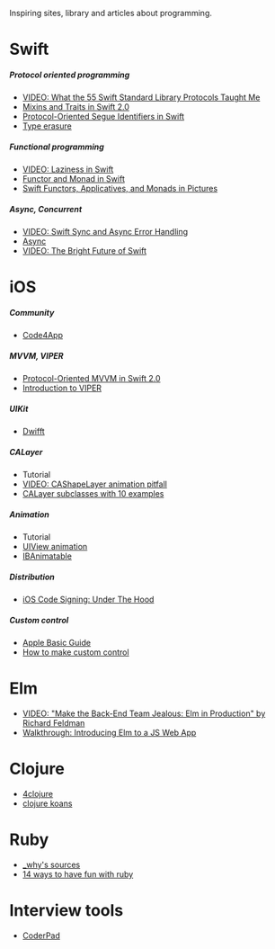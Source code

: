 Inspiring sites, library and articles about programming.

# Swift

##### Protocol oriented programming
- [VIDEO: What the 55 Swift Standard Library Protocols Taught Me](https://www.skilled.io/gregheo/what-the-55-swift-standard-library-protocols-taught-me)
- [Mixins and Traits in Swift 2.0](http://matthijshollemans.com/2015/07/22/mixins-and-traits-in-swift-2/)
- [Protocol-Oriented Segue Identifiers in Swift](https://www.natashatherobot.com/protocol-oriented-segue-identifiers-swift/)
- [Type erasure](http://krakendev.io/blog/generic-protocols-and-their-shortcomings)


##### Functional programming
- [VIDEO: Laziness in Swift](https://www.youtube.com/watch?v=1w2WEs0UjAA)
- [Functor and Monad in Swift](http://www.javiersoto.me/post/106875422394)
- [Swift Functors, Applicatives, and Monads in Pictures](http://www.mokacoding.com/blog/functor-applicative-monads-in-pictures/)


##### Async, Concurrent
- [VIDEO: Swift Sync and Async Error Handling](https://www.youtube.com/watch?v=mbd6g7NfR-8)
- [Async](https://github.com/duemunk/Async)
- [VIDEO: The Bright Future of Swift](http://www.thedotpost.com/2016/01/thomas-visser-the-bright-future-of-swift)

# iOS

##### Community
- [Code4App](http://www.code4app.net/index.html)

##### MVVM, VIPER
- [Protocol-Oriented MVVM in Swift 2.0](https://www.natashatherobot.com/updated-protocol-oriented-mvvm-in-swift-2-0/)
- [Introduction to VIPER](http://mutualmobile.github.io/blog/2013/12/04/viper-introduction/)

##### UIKit
- [Dwifft](https://github.com/jflinter/Dwifft)

##### CALayer
- Tutorial
 - [VIDEO: CAShapeLayer animation pitfall](https://www.raywenderlich.com/123813/video-tutorial-calayers-part-3-cashapelayer-2)
 - [CALayer subclasses with 10 examples](https://www.raywenderlich.com/90488/calayer-in-ios-with-swift-10-examples)
  
 
##### Animation
- Tutorial
 - [UIView animation](https://www.raywenderlich.com/113674/ios-animation-tutorial-getting-started)
- [IBAnimatable](https://github.com/JakeLin/IBAnimatable)
 
##### Distribution
- [iOS Code Signing: Under The Hood](https://www.raywenderlich.com/2915/ios-code-signing-under-the-hood)

##### Custom control
- [Apple Basic Guide](https://developer.apple.com/library/ios/referencelibrary/GettingStarted/DevelopiOSAppsSwift/Lesson5.html#//apple_ref/doc/uid/TP40015214-CH19-SW1)
- [How to make custom control](https://www.raywenderlich.com/76433/how-to-make-a-custom-control-swift)

# Elm
- [VIDEO: "Make the Back-End Team Jealous: Elm in Production" by Richard Feldman](https://www.youtube.com/watch?v=FV0DXNB94NE)
- [Walkthrough: Introducing Elm to a JS Web App](http://tech.noredink.com/post/126978281075/walkthrough-introducing-elm-to-a-js-web-app)


# Clojure
- [4clojure](https://www.4clojure.com/problems)
- [clojure koans](http://clojurekoans.com/)

# Ruby
- [_why's sources](http://whymirror.github.io/)
- [14 ways to have fun with ruby](http://rubylearning.com/blog/2010/09/22/14-ways-to-have-fun-coding-ruby/)


# Interview tools
- [CoderPad](https://coderpad.io/)

